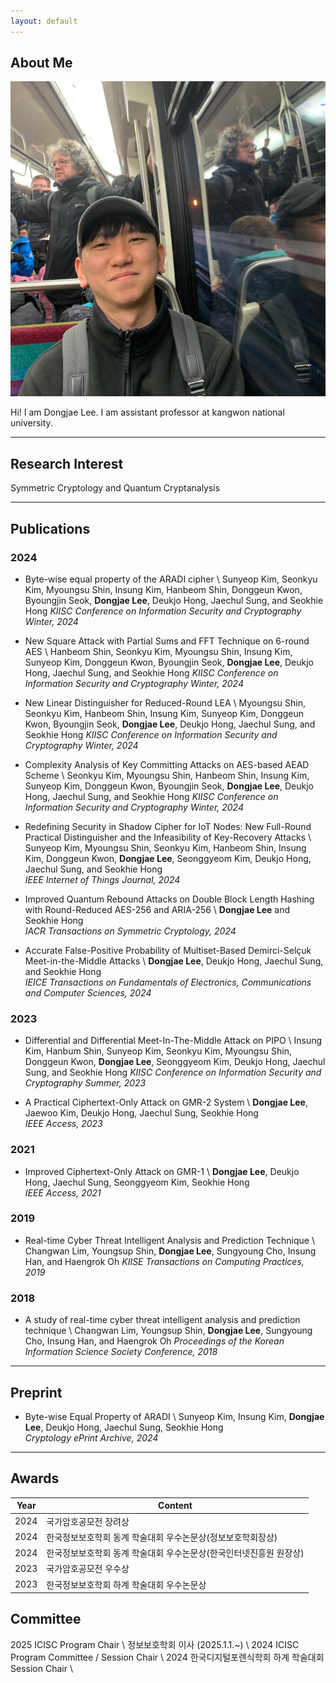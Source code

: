 ```yaml
---
layout: default
---
```


## About Me

<img class="profile-picture" src="face.jpg">

Hi! I am Dongjae Lee. I am assistant professor at kangwon national university.

---

## Research Interest

Symmetric Cryptology and Quantum Cryptanalysis

---

## Publications

### 2024

- Byte-wise equal property of the ARADI cipher \\
Sunyeop Kim, Seonkyu Kim, Myoungsu Shin, Insung Kim, Hanbeom Shin, Donggeun Kwon, Byoungjin Seok, **Dongjae Lee**, Deukjo Hong, Jaechul Sung, and Seokhie Hong
*KIISC Conference on Information Security and Cryptography Winter, 2024*

- New Square Attack with Partial Sums and FFT Technique on 6-round AES \\
Hanbeom Shin, Seonkyu Kim, Myoungsu Shin, Insung Kim, Sunyeop Kim, Donggeun Kwon, Byoungjin Seok, **Dongjae Lee**, Deukjo Hong, Jaechul Sung, and Seokhie Hong
*KIISC Conference on Information Security and Cryptography Winter, 2024*

- New Linear Distinguisher for Reduced-Round LEA \\
Myoungsu Shin, Seonkyu Kim, Hanbeom Shin, Insung Kim, Sunyeop Kim, Donggeun Kwon, Byoungjin Seok, **Dongjae Lee**, Deukjo Hong, Jaechul Sung, and Seokhie Hong
*KIISC Conference on Information Security and Cryptography Winter, 2024*

- Complexity Analysis of Key Committing Attacks on AES-based AEAD Scheme \\
Seonkyu Kim, Myoungsu Shin, Hanbeom Shin, Insung Kim, Sunyeop Kim, Donggeun Kwon, Byoungjin Seok, **Dongjae Lee**, Deukjo Hong, Jaechul Sung, and Seokhie Hong
*KIISC Conference on Information Security and Cryptography Winter, 2024*

- Redefining Security in Shadow Cipher for IoT Nodes: New Full-Round Practical Distinguisher and the Infeasibility of Key-Recovery Attacks \\
Sunyeop Kim, Myoungsu Shin, Seonkyu Kim, Hanbeom Shin, Insung Kim, Donggeun Kwon, **Dongjae Lee**, Seonggyeom Kim, Deukjo Hong, Jaechul Sung, and Seokhie Hong  
*IEEE Internet of Things Journal, 2024*

- Improved Quantum Rebound Attacks on Double Block Length Hashing with Round-Reduced AES-256 and ARIA-256 \\
**Dongjae Lee** and Seokhie Hong  
*IACR Transactions on Symmetric Cryptology, 2024*

- Accurate False-Positive Probability of Multiset-Based Demirci-Selçuk Meet-in-the-Middle Attacks \\
**Dongjae Lee**, Deukjo Hong, Jaechul Sung, and Seokhie Hong  
*IEICE Transactions on Fundamentals of Electronics, Communications and Computer Sciences, 2024*

### 2023

- Differential and Differential Meet-In-The-Middle Attack on PIPO \\
Insung Kim, Hanbum Shin, Sunyeop Kim, Seonkyu Kim, Myoungsu Shin, Donggeun Kwon, **Dongjae Lee**, Seonggyeom Kim, Deukjo Hong, Jaechul Sung, and Seokhie Hong
*KIISC Conference on Information Security and Cryptography Summer, 2023*

-  A Practical Ciphertext-Only Attack on GMR-2 System \\
**Dongjae Lee**, Jaewoo Kim, Deukjo Hong, Jaechul Sung, Seokhie Hong  
*IEEE Access, 2023*

### 2021

- Improved Ciphertext-Only Attack on GMR-1 \\
**Dongjae Lee**, Deukjo Hong, Jaechul Sung, Seonggyeom Kim, Seokhie Hong  
*IEEE Access, 2021*

### 2019

- Real-time Cyber Threat Intelligent Analysis and Prediction Technique \\
Changwan Lim, Youngsup Shin, **Dongjae Lee**, Sungyoung Cho, Insung Han, and Haengrok Oh
*KIISE Transactions on Computing Practices, 2019*

### 2018

- A study of real-time cyber threat intelligent analysis and prediction technique \\
Changwan Lim, Youngsup Shin, **Dongjae Lee**, Sungyoung Cho, Insung Han, and Haengrok Oh
*Proceedings of the Korean Information Science Society Conference, 2018*


---

## Preprint

- Byte-wise Equal Property of ARADI \\
Sunyeop Kim, Insung Kim, **Dongjae Lee**, Deukjo Hong, Jaechul Sung, Seokhie Hong  
*Cryptology ePrint Archive, 2024*

---

## Awards

Year | Content 
-----|-------
2024 | 국가암호공모전 장려상
2024 | 한국정보보호학회 동계 학술대회 우수논문상(정보보호학회장상)
2024 | 한국정보보호학회 동계 학술대회 우수논문상(한국인터넷진흥원 원장상)
2023 | 국가암호공모전 우수상
2023 | 한국정보보호학회 하계 학술대회 우수논문상

## Committee
2025 ICISC Program Chair \\
정보보호학회 이사 (2025.1.1.~) \\
2024 ICISC Program Committee / Session Chair \\
2024 한국디지털포렌식학회 하계 학술대회 Session Chair \\